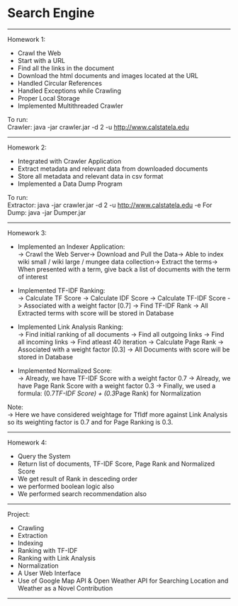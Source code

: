 # Search Engine

------------------------------------------------------------------------------------
Homework 1: <A Crawler Application>
* Crawl the Web
* Start with a URL
* Find all the links in the document
* Download the html documents and images located at the URL
* Handled Circular References
* Handled Exceptions while Crawling
* Proper Local Storage
* Implemented Multithreaded Crawler

To run:                                                                                                                                 
Crawler: java -jar crawler.jar -d 2 -u http://www.calstatela.edu

------------------------------------------------------------------------------------
Homework 2: <An Extractor Applpication>
* Integrated with Crawler Application
* Extract metadata and relevant data from downloaded documents
* Store all metadata and relevant data in csv format <No database used in this hw>
* Implemented a Data Dump Program

To run:                                                                                                                                 
Extractor: java -jar crawler.jar -d 2 -u http://www.calstatela.edu -e
For Dump: java -jar Dumper.jar

------------------------------------------------------------------------------------

Homework 3: <Indexing and Ranking Application>                                                                                                                                                                                                                  
* Implemented an Indexer Application:                                                                                                   
-> Crawl the Web Server-> Download and Pull the Data-> Able to index wiki small / wiki large / mungee data collection-> Extract the terms-> When presented with a term, give back a list of documents with the term of interest                                                    
* Implemented TF-IDF Ranking:                                                                                                           
-> Calculate TF Score
-> Calculate IDF Score
-> Calculate TF-IDF Score
-> Associated with a weight factor [0.7]
-> Find TF-IDF Rank
-> All Extracted terms with score will be stored in Database

* Implemented Link Analysis Ranking:                                                                                                    
-> Find initial ranking of all documents
-> Find all outgoing links
-> Find all incoming links
-> Find atleast 40 iteration 
-> Calculate Page Rank
-> Associated with a weight factor [0.3]
-> All Documents with score will be stored in Database

* Implemented Normalized Score:                                                                                                         
-> Already, we have TF-IDF Score with a weight factor 0.7
-> Already, we have Page Rank Score with a weight factor 0.3
-> Finally, we used a formula: (0.7*TF-IDF Score) + (0.3*Page Rank) for Normalization

Note:                                                                                                                                     
-> Here we have considered weightage for TfIdf more against Link Analysis so its weighting factor is 0.7 and for Page Ranking is 0.3.

------------------------------------------------------------------------------------
Homework 4: <A Simple User Web Interface>
* Query the System
* Return list of documents, TF-IDF Score, Page Rank and Normalized Score
* We get result of Rank in desceding order
* we performed boolean logic also
* We performed search recommendation also

------------------------------------------------------------------------------------
Project: <A Complete Search Engine>
* Crawling
* Extraction
* Indexing
* Ranking with TF-IDF
* Ranking with Link Analysis
* Normalization
* A User Web Interface
* Use of Google Map API & Open Weather API for Searching Location and Weather as a Novel Contribution     

------------------------------------------------------------------------------------
